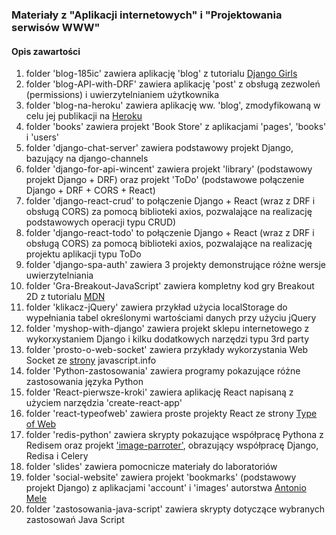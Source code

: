 ### Materiały z "Aplikacji internetowych" i "Projektowania serwisów WWW"

#### Opis zawartości

  1. folder 'blog-185ic' zawiera aplikację 'blog' z tutorialu [Django Girls](https://tutorial.djangogirls.org/pl/)  
  2. folder 'blog-API-with-DRF' zawiera aplikację 'post' z obsługą zezwoleń (permissions) i uwierzytelnianiem użytkownika  
  3. folder 'blog-na-heroku' zawiera aplikację ww. 'blog', zmodyfikowaną w celu jej publikacji na [Heroku](https://blog-zacniewski.herokuapp.com/blog/)  
  4. folder 'books' zawiera projekt 'Book Store' z aplikacjami 'pages', 'books' i 'users'  
  5. folder 'django-chat-server' zawiera podstawowy projekt Django, bazujący na django-channels   
  6. folder 'django-for-api-wincent' zawiera projekt 'library' (podstawowy projekt Django + DRF) oraz projekt 'ToDo' (podstawowe połączenie Django + DRF + CORS + React)  
  7. folder 'django-react-crud' to połączenie Django + React (wraz z DRF i obsługą CORS) za pomocą biblioteki axios, pozwalające na realizację podstawowych operacji typu CRUD)  
  8. folder 'django-react-todo' to połączenie Django + React (wraz z DRF i obsługą CORS) za pomocą biblioteki axios, pozwalające na realizację projektu aplikacji typu ToDo     
  9. folder 'django-spa-auth' zawiera 3 projekty demonstrujące różne wersje uwierzytelniania  
  10. folder 'Gra-Breakout-JavaScript' zawiera kompletny kod gry Breakout 2D z tutorialu [MDN](https://developer.mozilla.org/pl/docs/Games/Tutorials/2D_Breakout_game_pure_JavaScript)  
  11. folder 'klikacz-jQuery' zawiera przykład użycia localStorage do wypełniania tabel określonymi wartościami danych przy użyciu jQuery  
  12. folder 'myshop-with-django' zawiera projekt sklepu internetowego z wykorxystaniem Django i kilku dodatkowych narzędzi typu 3rd party    
  13. folder 'prosto-o-web-socket' zawiera przykłady wykorzystania Web Socket ze [strony](https://javascript.info/websocket) javascript.info  
  14. folder 'Python-zastosowania' zawiera programy pokazujące różne zastosowania języka Python  
  15. folder 'React-pierwsze-kroki' zawiera aplikację React napisaną z użyciem narzędzia 'create-react-app'  
  16. folder 'react-typeofweb' zawiera proste projekty React ze strony [Type of Web](https://typeofweb.com/wprowadzenie-kurs-react-js/)   
  17. folder 'redis-python' zawiera skrypty pokazujące współpracę Pythona z Redisem oraz projekt ['image-parroter'](https://stackabuse.com/asynchronous-tasks-in-django-with-redis-and-celery/), obrazujący współpracę Django, Redisa i Celery  
  18. folder 'slides' zawiera pomocnicze materiały do laboratoriów      
  19. folder 'social-website' zawiera projekt 'bookmarks' (podstawowy projekt Django) z aplikacjami 'account' i 'images' autorstwa [Antonio Mele](https://github.com/PacktPublishing/Django-3-by-Example/tree/master/Chapter04)  
  20. folder 'zastosowania-java-script' zawiera skrypty dotyczące wybranych zastosowań Java Script  

